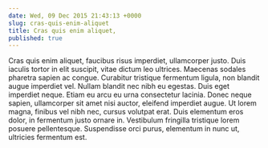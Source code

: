 ```yaml
---
date: Wed, 09 Dec 2015 21:43:13 +0000
slug: cras-quis-enim-aliquet
title: Cras quis enim aliquet,
published: true
---
```

Cras quis enim aliquet, faucibus risus imperdiet, ullamcorper justo. Duis iaculis tortor in elit suscipit, vitae dictum leo ultrices. Maecenas sodales pharetra sapien ac congue. Curabitur tristique fermentum ligula, non blandit augue imperdiet vel. Nullam blandit nec nibh eu egestas. Duis eget imperdiet neque. Etiam eu arcu eu urna consectetur lacinia. Donec neque sapien, ullamcorper sit amet nisi auctor, eleifend imperdiet augue. Ut lorem magna, finibus vel nibh nec, cursus volutpat erat. Duis elementum eros dolor, in fermentum justo ornare in. Vestibulum fringilla tristique lorem posuere pellentesque. Suspendisse orci purus, elementum in nunc ut, ultricies fermentum est.
